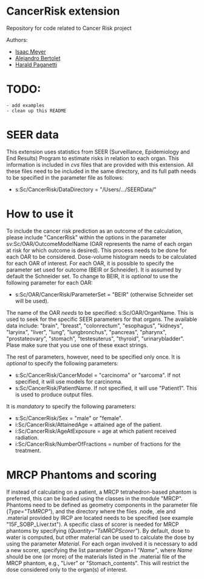 # CancerRisk extension
Repository for code related to Cancer Risk project

Authors:
 - [Isaac Meyer](imeyer@mgh.harvard.edu)
 - [Alejandro Bertolet](abertoletreina@mgh.harvard.edu)
 - [Harald Paganetti](hpaganetti@mgh.harvard.edu)

# TODO:
    - add examples
    - clean up this README

# SEER data
This extension uses statistics from SEER (Surveillance, Epidemiology and End Results) Program to estimate risks in relation to each organ. This information is included in *cvs* files that are provided with this extension. All these files need to be included in the same directory, and its full path needs to be specified in the parameter file as follows:
- s:Sc/CancerRisk/DataDirectory = "/Users/.../SEERData/"

# How to use it
To include the cancer risk prediction as an outcome of the calculation, please include "CancerRisk" within the options in the parameter sv:Sc/OAR/OutcomeModelName (OAR represents the name of each organ at risk for which outcome is desired). This process needs to be done for each OAR to be considered. Dose-volume histogram needs to be calculated for each OAR of interest. For each OAR, it is possible to specify the parameter set used for outcome (BEIR or Schneider). It is assumed by default the Schneider set. To change to BEIR, it is *optional* to use the following parameter for each OAR:
- s:Sc/OAR/CancerRisk/ParameterSet = "BEIR" (otherwise Schneider set will be used).

The name of the OAR *needs* to be specified:
s:Sc/OAR/OrganName.
This is used to seek for the specific SEER parameters for that organs. The available data include: "brain", "breast", "colonrectum", "esophagus", "kidneys", "laryinx", "liver", "lung", "lungbronchus", "pancreas", "pharynx", "prostateovary", "stomach", "testesuterus", "thyroid", "urinarybladder". Plase make sure that you use one of these exact strings.

The rest of parameters, however, need to be specified only once.
It is *optional* to specify the following parameters:
- s:Sc/CancerRisk/CancerModel = "carcinoma" or "sarcoma". If not specified, it will use models for carcinoma.
- s:Sc/CancerRisk/PatientName. If not specified, it will use "Patient1". This is used to produce output files.

It is *mandatory* to specify the following parameters:
- s:Sc/CancerRisk/Sex = "male" or "female".
- i:Sc/CancerRisk/AttainedAge = attained age of the patient.
- i:Sc/CancerRisk/AgeAtExposure = age at which patient received radiation.
- i:Sc/CancerRisk/NumberOfFractions = number of fractions for the treatment.

# MRCP Phantoms and scoring
If instead of calculating on a patient, a MRCP tetrahedron-based phantom is preferred, this can be loaded using the classes in the module "MRCP".
Phantoms need to be defined as geometry components in the parameter file (*Type="TsMRCP"*), and the directory where the files .node, .ele and .material provided by IRCP are located needs to be specified (see example "15F_SOBP_Liver.txt").
A specific class of scorer is needed for MRCP phantoms by specifying (*Quantity="TsMRCPScorer"*). By default, dose to water is computed, but other material can be used to calculate the dose by using the parameter *Material*.
For each organ involved it is necessary to add a new scorer, specifying the list parameter *Organ=1 "Name"*, where *Name* should be one (or more) of the materials listed in the .material file of the MRCP phantom, e.g., "Liver" or "Stomach_contents". This will restrict the dose considered only to the organ(s) of interest.
